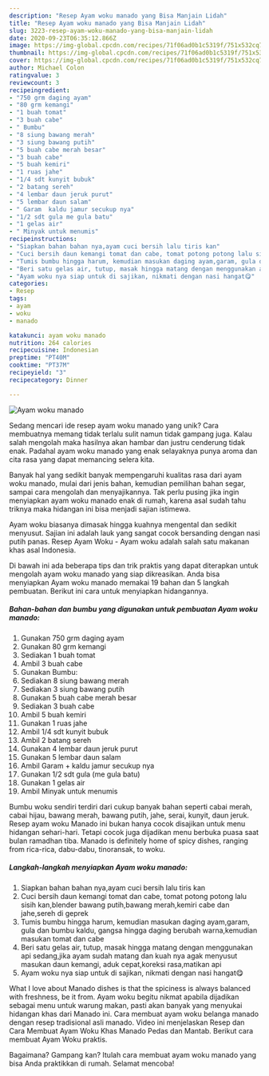 ```yaml
---
description: "Resep Ayam woku manado yang Bisa Manjain Lidah"
title: "Resep Ayam woku manado yang Bisa Manjain Lidah"
slug: 3223-resep-ayam-woku-manado-yang-bisa-manjain-lidah
date: 2020-09-23T06:35:12.866Z
image: https://img-global.cpcdn.com/recipes/71f06ad0b1c5319f/751x532cq70/ayam-woku-manado-foto-resep-utama.jpg
thumbnail: https://img-global.cpcdn.com/recipes/71f06ad0b1c5319f/751x532cq70/ayam-woku-manado-foto-resep-utama.jpg
cover: https://img-global.cpcdn.com/recipes/71f06ad0b1c5319f/751x532cq70/ayam-woku-manado-foto-resep-utama.jpg
author: Michael Colon
ratingvalue: 3
reviewcount: 3
recipeingredient:
- "750 grm daging ayam"
- "80 grm kemangi"
- "1 buah tomat"
- "3 buah cabe"
- " Bumbu"
- "8 siung bawang merah"
- "3 siung bawang putih"
- "5 buah cabe merah besar"
- "3 buah cabe"
- "5 buah kemiri"
- "1 ruas jahe"
- "1/4 sdt kunyit bubuk"
- "2 batang sereh"
- "4 lembar daun jeruk purut"
- "5 lembar daun salam"
- " Garam  kaldu jamur secukup nya"
- "1/2 sdt gula me gula batu"
- "1 gelas air"
- " Minyak untuk menumis"
recipeinstructions:
- "Siapkan bahan bahan nya,ayam cuci bersih lalu tiris kan"
- "Cuci bersih daun kemangi tomat dan cabe, tomat potong potong lalu sisih kan,blender bawang putih,bawang merah,kemiri cabe dan jahe,sereh di geprek"
- "Tumis bumbu hingga harum, kemudian masukan daging ayam,garam, gula dan bumbu kaldu, gangsa hingga daging berubah warna,kemudian masukan tomat dan cabe"
- "Beri satu gelas air, tutup, masak hingga matang dengan menggunakan api sedang,jika ayam sudah matang dan kuah nya agak menyusut masukan daun kemangi, aduk cepat,koreksi rasa,matikan api"
- "Ayam woku nya siap untuk di sajikan, nikmati dengan nasi hangat😋"
categories:
- Resep
tags:
- ayam
- woku
- manado

katakunci: ayam woku manado 
nutrition: 264 calories
recipecuisine: Indonesian
preptime: "PT40M"
cooktime: "PT37M"
recipeyield: "3"
recipecategory: Dinner

---
```



![Ayam woku manado](https://img-global.cpcdn.com/recipes/71f06ad0b1c5319f/751x532cq70/ayam-woku-manado-foto-resep-utama.jpg)

Sedang mencari ide resep ayam woku manado yang unik? Cara membuatnya memang tidak terlalu sulit namun tidak gampang juga. Kalau salah mengolah maka hasilnya akan hambar dan justru cenderung tidak enak. Padahal ayam woku manado yang enak selayaknya punya aroma dan cita rasa yang dapat memancing selera kita.

Banyak hal yang sedikit banyak mempengaruhi kualitas rasa dari ayam woku manado, mulai dari jenis bahan, kemudian pemilihan bahan segar, sampai cara mengolah dan menyajikannya. Tak perlu pusing jika ingin menyiapkan ayam woku manado enak di rumah, karena asal sudah tahu triknya maka hidangan ini bisa menjadi sajian istimewa.

Ayam woku biasanya dimasak hingga kuahnya mengental dan sedikit menyusut. Sajian ini adalah lauk yang sangat cocok bersanding dengan nasi putih panas. Resep Ayam Woku - Ayam woku adalah salah satu makanan khas asal Indonesia.


Di bawah ini ada beberapa tips dan trik praktis yang dapat diterapkan untuk mengolah ayam woku manado yang siap dikreasikan. Anda bisa menyiapkan Ayam woku manado memakai 19 bahan dan 5 langkah pembuatan. Berikut ini cara untuk menyiapkan hidangannya.

<!--inarticleads1-->

##### Bahan-bahan dan bumbu yang digunakan untuk pembuatan Ayam woku manado:

1. Gunakan 750 grm daging ayam
1. Gunakan 80 grm kemangi
1. Sediakan 1 buah tomat
1. Ambil 3 buah cabe
1. Gunakan  Bumbu:
1. Sediakan 8 siung bawang merah
1. Sediakan 3 siung bawang putih
1. Gunakan 5 buah cabe merah besar
1. Sediakan 3 buah cabe
1. Ambil 5 buah kemiri
1. Gunakan 1 ruas jahe
1. Ambil 1/4 sdt kunyit bubuk
1. Ambil 2 batang sereh
1. Gunakan 4 lembar daun jeruk purut
1. Gunakan 5 lembar daun salam
1. Ambil  Garam + kaldu jamur secukup nya
1. Gunakan 1/2 sdt gula (me gula batu)
1. Gunakan 1 gelas air
1. Ambil  Minyak untuk menumis


Bumbu woku sendiri terdiri dari cukup banyak bahan seperti cabai merah, cabai hijau, bawang merah, bawang putih, jahe, serai, kunyit, daun jeruk. Resep ayam woku Manado ini bukan hanya cocok disajikan untuk menu hidangan sehari-hari. Tetapi cocok juga dijadikan menu berbuka puasa saat bulan ramadhan tiba. Manado is definitely home of spicy dishes, ranging from rica-rica, dabu-dabu, tinoransak, to woku. 

<!--inarticleads2-->

##### Langkah-langkah menyiapkan Ayam woku manado:

1. Siapkan bahan bahan nya,ayam cuci bersih lalu tiris kan
1. Cuci bersih daun kemangi tomat dan cabe, tomat potong potong lalu sisih kan,blender bawang putih,bawang merah,kemiri cabe dan jahe,sereh di geprek
1. Tumis bumbu hingga harum, kemudian masukan daging ayam,garam, gula dan bumbu kaldu, gangsa hingga daging berubah warna,kemudian masukan tomat dan cabe
1. Beri satu gelas air, tutup, masak hingga matang dengan menggunakan api sedang,jika ayam sudah matang dan kuah nya agak menyusut masukan daun kemangi, aduk cepat,koreksi rasa,matikan api
1. Ayam woku nya siap untuk di sajikan, nikmati dengan nasi hangat😋


What I love about Manado dishes is that the spiciness is always balanced with freshness, be it from. Ayam woku begitu nikmat apabila dijadikan sebagai menu untuk warung makan, pasti akan banyak yang menyukai hidangan khas dari Manado ini. Cara membuat ayam woku belanga manado dengan resep tradisional asli manado. Video ini menjelaskan Resep dan Cara Membuat Ayam Woku Khas Manado Pedas dan Mantab. Berikut cara membuat Ayam Woku praktis. 

Bagaimana? Gampang kan? Itulah cara membuat ayam woku manado yang bisa Anda praktikkan di rumah. Selamat mencoba!
